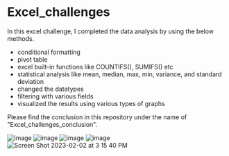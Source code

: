 # Excel_challenges

In this excel challenge, I completed the data analysis by using the below methods.
 
* conditional formatting
* pivot table
* excel built-in functions like COUNTIFS(), SUMIFS() etc 
* statistical analysis like mean, median, max, min, variance, and standard deviation
* changed the datatypes 
* filtering with various fields
* visualized the results using various types of graphs

Please find the conclusion in this repository under the name of "Excel_challenges_conclusion". 

![image](https://user-images.githubusercontent.com/113545468/216434569-edb3d64b-467a-472f-b15a-e7587b1034f0.png)
![image](https://user-images.githubusercontent.com/113545468/216435724-a513b0c7-f32e-433a-b043-4279d7063158.png)
![image](https://user-images.githubusercontent.com/113545468/216435561-47e873f7-eb55-4b93-8c55-0457e1ec064c.png)
![image](https://user-images.githubusercontent.com/113545468/216435601-0a400799-db3d-4f99-86ff-738489eb949a.png)
![Screen Shot 2023-02-02 at 3 15 40 PM](https://user-images.githubusercontent.com/113545468/216440101-92d5fe9c-ac5b-4c1d-9b2c-b28bdad519c7.png)






